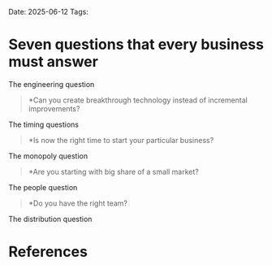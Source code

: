 Date: 2025-06-12
Tags:

# Seven questions that every business must answer

The engineering question
> *Can you create breakthrough technology instead of incremental improvements?

The timing questions
>*Is now the right time to start your particular business?

The monopoly question
>*Are you starting with big share of a small market?

The people question
>*Do you have the right team?

The distribution question

# References 

